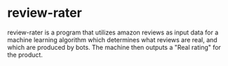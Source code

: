# review-rater
review-rater is a program that utilizes amazon reviews as input data for a machine learning algorithm which determines what reviews are real, and which are produced by bots. The machine then outputs a "Real rating" for the product.
